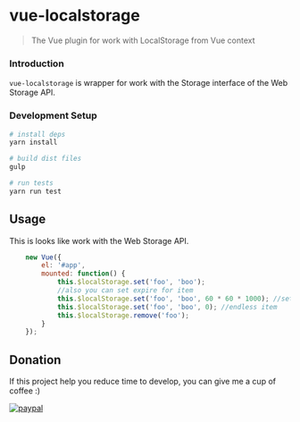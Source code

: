 # vue-localstorage

> The Vue plugin for work with LocalStorage from Vue context

### Introduction

`vue-localstorage` is wrapper for work with the Storage interface of the Web Storage API.

### Development Setup

``` bash
# install deps
yarn install

# build dist files
gulp

# run tests
yarn run test
```

## Usage

This is looks like work with the Web Storage API.

``` js
    new Vue({
        el: '#app',
        mounted: function() {
            this.$localStorage.set('foo', 'boo');
            //also you can set expire for item
            this.$localStorage.set('foo', 'boo', 60 * 60 * 1000); //set an expiry of item at 1 hour
            this.$localStorage.set('foo', 'boo', 0); //endless item
            this.$localStorage.remove('foo');
        }
    });
```

## Donation

If this project help you reduce time to develop, you can give me a cup of coffee :)

[![paypal](https://www.paypalobjects.com/en_US/i/btn/btn_donateCC_LG.gif)](https://www.paypal.com/cgi-bin/webscr?cmd=_s-xclick&hosted_button_id=Z3UX6R7EES5BC)
